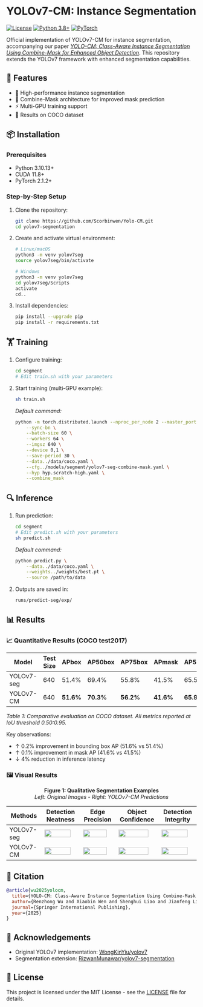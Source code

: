 # YOLOv7-CM: Instance Segmentation

[![License](https://img.shields.io/badge/License-MIT-blue.svg)](https://opensource.org/licenses/MIT)
[![Python 3.8+](https://img.shields.io/badge/Python-3.8%2B-blue)](https://www.python.org/downloads/)
[![PyTorch](https://img.shields.io/badge/PyTorch-1.12%2B-orange)](https://pytorch.org/)

Official implementation of YOLOv7-CM for instance segmentation, accompanying our paper *[YOLO-CM: Class-Aware Instance Segmentation Using Combine-Mask for Enhanced Object Detection]([(https://link.springer.com/chapter/10.1007/978-981-96-9891-2_35)])*. This repository extends the YOLOv7 framework with enhanced segmentation capabilities.

## 📌 Features
- 🚀 High-performance instance segmentation
- 🧩 Combine-Mask architecture for improved mask prediction
- ⚡ Multi-GPU training support
- 🎯 Results on COCO dataset

## 📦 Installation

### Prerequisites
- Python 3.10.13+
- CUDA 11.8+
- PyTorch 2.1.2+

### Step-by-Step Setup
1. Clone the repository:
   ```bash
   git clone https://github.com/Scorbinwen/Yolo-CM.git
   cd yolov7-segmentation
   ```

2. Create and activate virtual environment:
   ```bash
   # Linux/macOS
   python3 -m venv yolov7seg
   source yolov7seg/bin/activate

   # Windows
   python3 -m venv yolov7seg
   cd yolov7seg/Scripts
   activate
   cd..
   ```

3. Install dependencies:
   ```bash
   pip install --upgrade pip
   pip install -r requirements.txt
   ```

## 🏋️ Training

1. Configure training:
   ```bash
   cd segment
   # Edit train.sh with your parameters
   ```

2. Start training (multi-GPU example):
   ```bash
   sh train.sh
   ```
   *Default command:*
   ```bash
   python -m torch.distributed.launch --nproc_per_node 2 --master_port 29501 --use_env train.py \
       --sync-bn \
       --batch-size 60 \
       --workers 64 \
       --imgsz 640 \
       --device 0,1 \
       --save-period 30 \
       --data../data/coco.yaml \
       --cfg../models/segment/yolov7-seg-combine-mask.yaml \
       --hyp hyp.scratch-high.yaml \
       --combine_mask
   ```

## 🔍 Inference

1. Run prediction:
   ```bash
   cd segment
   # Edit predict.sh with your parameters
   sh predict.sh
   ```
   *Default command:*
   ```bash
   python predict.py \
       --data../data/coco.yaml \
       --weights../weights/best.pt \
       --source /path/to/data
   ```

2. Outputs are saved in:
   ```
   runs/predict-seg/exp/
   ```

## 📊 Results
### 📈 Quantitative Results (COCO test2017)

| Model          | Test Size | APbox  | AP50box | AP75box | APmask | AP50mask | AP75mask | Latency (T4) |
|----------------|-----------|--------|---------|---------|--------|----------|----------|--------------|
| YOLOv7-seg     | 640       | 51.4%  | 69.4%   | 55.8%   | 41.5%  | 65.5%    | 43.7%    | 12.3ms       |
| YOLOv7-CM | 640       | **51.6%** | **70.3%** | **56.2%** | **41.6%** | **65.9%** | **43.9%** | **11.8ms** |

*Table 1: Comparative evaluation on COCO dataset. All metrics reported at IoU threshold 0.50:0.95.*

Key observations:
- ↑ 0.2% improvement in bounding box AP (51.6% vs 51.4%)
- ↑ 0.1% improvement in mask AP (41.6% vs 41.5%)
- ↓ 4% reduction in inference latency

### 🖼️ Visual Results

<div align="center">
  
**Figure 1: Qualitative Segmentation Examples**  
*Left: Original Images - Right: YOLOv7-CM Predictions*

| Methods         | Detection Neatness | Edge Precision | Object Confidence | Detection Integrity |
|-----------------|---------------------|----------------|-------------------|-------------------|
| YOLOv7-seg      | <img src="https://github.com/user-attachments/assets/20d358f2-2722-4849-824b-15bbadf6ec85" width="90%"> | <img src="https://github.com/user-attachments/assets/aa57fdc4-455c-4b3e-82c9-b0c62f4d6647" width="90%"> | <img src="https://github.com/user-attachments/assets/c0748322-2b90-40c3-af9c-dadd2ab48cce" width="90%"> | <img src="https://github.com/user-attachments/assets/424b499d-ac09-40d0-9a88-1e9ca7a34bda" width="90%"> |
| YOLOv7-CM  | <img src="https://github.com/user-attachments/assets/8722d813-c78e-44c7-a6ff-b71df4d856df" width="90%"> | <img src="https://github.com/user-attachments/assets/a90d931b-4fe6-4f16-908d-f7bfc36c70df" width="90%"> | <img src="https://github.com/user-attachments/assets/5f2c69a8-e29a-4471-a732-d9b6fc0dfd06" width="90%"> | <img src="https://github.com/user-attachments/assets/d1696ec5-7c83-44f1-bba8-006f3dc63cb3" width="90%"> |



</div>

## 📜 Citation
```bibtex
@article{wu2025yolocm,
  title={YOLO-CM: Class-Aware Instance Segmentation Using Combine-Mask for Enhanced Object Detection},
  author={Renzhong Wu and Xiaobin Wen and Shenghui Liao and Jianfeng Li and Xiaoyan Kui},
  journal={Springer International Publishing},
  year={2025}
}
```

## 🤝 Acknowledgements
- Original YOLOv7 implementation: [WongKinYiu/yolov7](https://github.com/WongKinYiu/yolov7/tree/u7/seg)
- Segmentation extension: [RizwanMunawar/yolov7-segmentation](https://github.com/RizwanMunawar/yolov7-segmentation)

## 📄 License
This project is licensed under the MIT License - see the [LICENSE](LICENSE) file for details.
